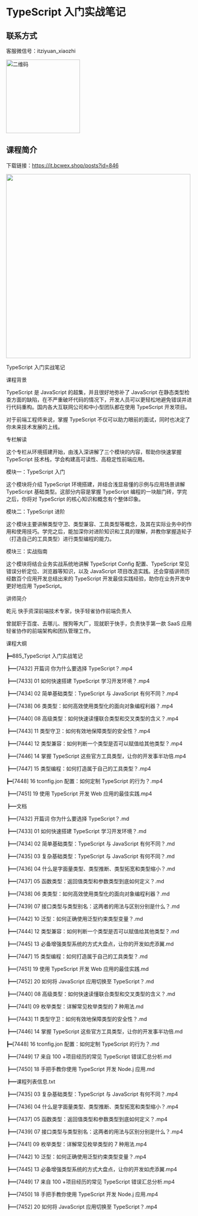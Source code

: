 # TypeScript 入门实战笔记

## 联系方式

客服微信号：itziyuan_xiaozhi

<img src="https://ziyuanyun.oss-cn-guangzhou.aliyuncs.com/common/20240614073449/666b82192834a.jpg" width="200" height="200" alt="二维码">

## 课程简介

下载链接：https://it.bcwex.shop/posts?id=846

<img src="https://ziyuanyun.oss-cn-guangzhou.aliyuncs.com/yun/20240515152343/664462ff670cb.jpg" width="500" alt="">

  TypeScript 入门实战笔记



 课程背景

 TypeScript 是 JavaScript 的超集，并且很好地弥补了 JavaScript 在静态类型检查方面的缺陷，在不严重破坏代码的情况下，开发人员可以更轻松地避免错误并进行代码重构。国内各大互联网公司和中小型团队都在使用 TypeScript 开发项目。

 对于前端工程师来说，掌握 TypeScript 不仅可以助力眼前的面试，同时也决定了你未来技术发展的上线。

 专栏解读

 这个专栏从环境搭建开始，由浅入深讲解了三个模块的内容，帮助你快速掌握 TypeScript 技术栈，学会构建高可读性、高稳定性前端应用。

 模块一：TypeScript 入门

 这个模块将介绍 TypeScript 环境搭建，并结合浅显易懂的示例与应用场景讲解 TypeScript 基础类型。这部分内容是掌握 TypeScript 编程的一块敲门砖，学完之后，你将对 TypeScript 的核心知识和概念有个整体印象。

 模块二：TypeScript 进阶

 这个模块主要讲解类型守卫、类型兼容、工具类型等概念，及其在实际业务中的作用和使用技巧。学完之后，能加深你对进阶知识和工具的理解，并教你掌握造轮子（打造自己的工具类型）进行类型编程的能力。

 模块三：实战指南

 这个模块将结合业务实战系统地讲解 TypeScript Config 配置、TypeScript 常见错误分析定位、浏览器等知识，以及 JavaScript 项目改造实践。还会穿插讲师历经数百个应用开发总结出来的 TypeScript 开发最佳实践经验，助你在业务开发中更好地应用 TypeScript。

 讲师简介

 乾元 快手资深前端技术专家，快手轻雀协作前端负责人

 曾就职于百度、去哪儿、搜狗等大厂，现就职于快手，负责快手第一款 SaaS 应用轻雀协作的前端架构和团队管理工作。

 课程大纲

 ┣━885_TypeScript 入门实战笔记

 ┣━[7432] 开篇词 你为什么要选择 TypeScript？.mp4

 ┣━[7433] 01 如何快速搭建 TypeScript 学习开发环境？.mp4

 ┣━[7434] 02 简单基础类型：TypeScript 与 JavaScript 有何不同？.mp4

 ┣━[7438] 06 类类型：如何高效使用类型化的面向对象编程利器？.mp4

 ┣━[7440] 08 高级类型：如何快速读懂联合类型和交叉类型的含义？.mp4

 ┣━[7443] 11 类型守卫：如何有效地保障类型的安全性？.mp4

 ┣━[7444] 12 类型兼容：如何判断一个类型是否可以赋值给其他类型？.mp4

 ┣━[7446] 14 掌握 TypeScript 这些官方工具类型，让你的开发事半功倍.mp4

 ┣━[7447] 15 类型编程：如何打造属于自己的工具类型？.mp4

 ┣━[7448] 16 tconfig.jon 配置：如何定制 TypeScript 的行为？.mp4

 ┣━[7451] 19 使用 TypeScript 开发 Web 应用的最佳实践.mp4

 ┣━文档

 ┣━[7432] 开篇词 你为什么要选择 TypeScript？.md

 ┣━[7433] 01 如何快速搭建 TypeScript 学习开发环境？.md

 ┣━[7434] 02 简单基础类型：TypeScript 与 JavaScript 有何不同？.md

 ┣━[7435] 03 复杂基础类型：TypeScript 与 JavaScript 有何不同？.md

 ┣━[7436] 04 什么是字面量类型、类型推断、类型拓宽和类型缩小？.md

 ┣━[7437] 05 函数类型：返回值类型和参数类型到底如何定义？.md

 ┣━[7438] 06 类类型：如何高效使用类型化的面向对象编程利器？.md

 ┣━[7439] 07 接口类型与类型别名：这两者的用法与区别分别是什么？.md

 ┣━[7442] 10 泛型：如何正确使用泛型约束类型变量？.md

 ┣━[7444] 12 类型兼容：如何判断一个类型是否可以赋值给其他类型？.md

 ┣━[7445] 13 必备增强类型系统的方式大盘点，让你的开发如虎添翼.md

 ┣━[7447] 15 类型编程：如何打造属于自己的工具类型？.md

 ┣━[7451] 19 使用 TypeScript 开发 Web 应用的最佳实践.md

 ┣━[7452] 20 如何将 JavaScript 应用切换至 TypeScript？.md

 ┣━[7440] 08 高级类型：如何快速读懂联合类型和交叉类型的含义？.md

 ┣━[7441] 09 枚举类型：详解常见枚举类型的 7 种用法.md

 ┣━[7443] 11 类型守卫：如何有效地保障类型的安全性？.md

 ┣━[7446] 14 掌握 TypeScript 这些官方工具类型，让你的开发事半功倍.md

 ┣━[7448] 16 tconfig.jon 配置：如何定制 TypeScript 的行为？.md

 ┣━[7449] 17 来自 100 +项目经历的常见 TypeScript 错误汇总分析.md

 ┣━[7450] 18 手把手教你使用 TypeScript 开发 Node.j 应用.md

 ┣━课程列表信息.txt

 ┣━[7435] 03 复杂基础类型：TypeScript 与 JavaScript 有何不同？.mp4

 ┣━[7436] 04 什么是字面量类型、类型推断、类型拓宽和类型缩小？.mp4

 ┣━[7437] 05 函数类型：返回值类型和参数类型到底如何定义？.mp4

 ┣━[7439] 07 接口类型与类型别名：这两者的用法与区别分别是什么？.mp4

 ┣━[7441] 09 枚举类型：详解常见枚举类型的 7 种用法.mp4

 ┣━[7442] 10 泛型：如何正确使用泛型约束类型变量？.mp4

 ┣━[7445] 13 必备增强类型系统的方式大盘点，让你的开发如虎添翼.mp4

 ┣━[7449] 17 来自 100 +项目经历的常见 TypeScript 错误汇总分析.mp4

 ┣━[7450] 18 手把手教你使用 TypeScript 开发 Node.j 应用.mp4

 ┣━[7452] 20 如何将 JavaScript 应用切换至 TypeScript？.mp4

  